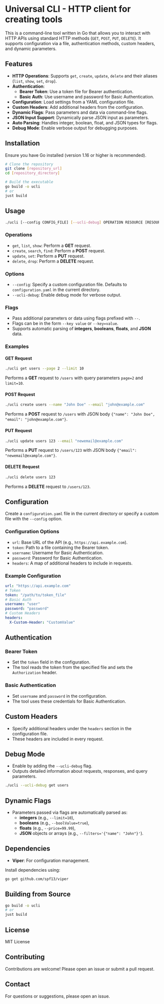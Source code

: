 # Universal CLI - HTTP client for creating tools

This is a command-line tool written in Go that allows you to interact with HTTP APIs using standard HTTP methods (`GET`, `POST`, `PUT`, `DELETE`). It supports configuration via a file, authentication methods, custom headers, and dynamic parameters.

## Features

- **HTTP Operations**: Supports `get`, `create`, `update`, `delete` and their aliases (`list`, `show`, `set`, `drop`).
- **Authentication**:
  - **Bearer Token**: Use a token file for Bearer authentication.
  - **Basic Auth**: Use username and password for Basic Authentication.
- **Configuration**: Load settings from a YAML configuration file.
- **Custom Headers**: Add additional headers from the configuration.
- **Dynamic Flags**: Pass parameters and data via command-line flags.
- **JSON Input Support**: Dynamically parse JSON input as parameters.
- **Auto Parsing**: Handles integer, boolean, float, and JSON types for flags.
- **Debug Mode**: Enable verbose output for debugging purposes.

## Installation

Ensure you have Go installed (version 1.16 or higher is recommended).

```bash
# Clone the repository
git clone [repository_url]
cd [repository_directory]

# Build the executable
go build -o ucli
# or
just build
```

## Usage

```bash
./ucli [--config CONFIG_FILE] [--ucli-debug] OPERATION RESOURCE [RESOURCE ...] [--FLAG VALUE ...]
```

### Operations

- `get`, `list`, `show`: Perform a **GET** request.
- `create`, `search`, `find`: Perform a **POST** request.
- `update`, `set`: Perform a **PUT** request.
- `delete`, `drop`: Perform a **DELETE** request.

### Options

- `--config`: Specify a custom configuration file. Defaults to `configuration.yaml` in the current directory.
- `--ucli-debug`: Enable debug mode for verbose output.

### Flags

- Pass additional parameters or data using flags prefixed with `--`.
- Flags can be in the form `--key value` or `--key=value`.
- Supports automatic parsing of **integers**, **booleans**, **floats**, and **JSON** data.

### Examples

#### GET Request

```bash
./ucli get users --page 2 --limit 10
```

Performs a **GET** request to `/users` with query parameters `page=2` and `limit=10`.

#### POST Request

```bash
./ucli create users --name "John Doe" --email "john@example.com"
```

Performs a **POST** request to `/users` with JSON body `{"name": "John Doe", "email": "john@example.com"}`.

#### PUT Request

```bash
./ucli update users 123 --email "newemail@example.com"
```

Performs a **PUT** request to `/users/123` with JSON body `{"email": "newemail@example.com"}`.

#### DELETE Request

```bash
./ucli delete users 123
```

Performs a **DELETE** request to `/users/123`.

## Configuration

Create a `configuration.yaml` file in the current directory or specify a custom file with the `--config` option.

### Configuration Options

- `url`: Base URL of the API (e.g., `https://api.example.com`).
- `token`: Path to a file containing the Bearer token.
- `username`: Username for Basic Authentication.
- `password`: Password for Basic Authentication.
- `headers`: A map of additional headers to include in requests.

### Example Configuration

```yaml
url: "https://api.example.com"
# Token
token: "/path/to/token_file"
# Basic Auth
username: "user"
password: "password"
# Custom Headers
headers:
  X-Custom-Header: "CustomValue"
```

## Authentication

### Bearer Token

- Set the `token` field in the configuration.
- The tool reads the token from the specified file and sets the `Authorization` header.

### Basic Authentication

- Set `username` and `password` in the configuration.
- The tool uses these credentials for Basic Authentication.

## Custom Headers

- Specify additional headers under the `headers` section in the configuration file.
- These headers are included in every request.

## Debug Mode

- Enable by adding the `--ucli-debug` flag.
- Outputs detailed information about requests, responses, and query parameters.

```bash
./ucli --ucli-debug get users
```

## Dynamic Flags

- Parameters passed via flags are automatically parsed as:
  - **integers** (e.g., `--limit=10`),
  - **booleans** (e.g., `--boolValue=true`),
  - **floats** (e.g., `--price=99.99`),
  - **JSON** objects or arrays (e.g., `--filters='{"name": "John"}'`).

## Dependencies

- **Viper**: For configuration management.

Install dependencies using:

```bash
go get github.com/spf13/viper
```

## Building from Source

```bash
go build -o ucli
# or
just build
```

## License

MIT License

## Contributing

Contributions are welcome! Please open an issue or submit a pull request.

## Contact

For questions or suggestions, please open an issue.
